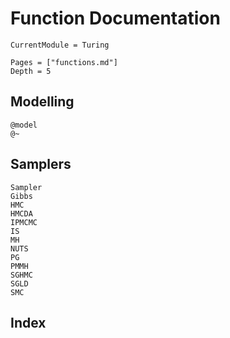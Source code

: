 # Function Documentation

```@meta
CurrentModule = Turing
```

```@contents
Pages = ["functions.md"]
Depth = 5
```

## Modelling

```@docs
@model
@~
```

## Samplers

```@docs
Sampler
Gibbs
HMC
HMCDA
IPMCMC
IS
MH
NUTS
PG
PMMH
SGHMC
SGLD
SMC
```

## Index

```@index
```
